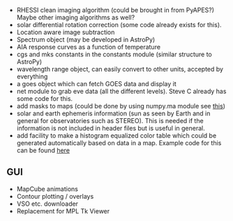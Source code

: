 * RHESSI clean imaging algorithm (could be brought in from PyAPES?) Maybe other imaging algorithms as well?
* solar differential rotation correction (some code already exists for this).
* Location aware image subtraction
* Spectrum object (may be developed in AstroPy)
* AIA response curves as a function of temperature
* cgs and mks constants in the constants module (similar structure to AstroPy)
* wavelength range object, can easily convert to other units, accepted by everything
* a goes object which can fetch GOES data and display it
* net module to grab eve data (all the different levels). Steve C already has some code for this.
* add masks to maps (could be done by using numpy.ma module see [this](http://docs.scipy.org/doc/numpy/reference/maskedarray.generic.html#rationale))
* solar and earth ephemeris information (sun as seen by Earth and in general for observatories such as STEREO). This is needed if the information is not included in header files but is useful in general.
* add facility to make a histogram equalized color table which could be generated automatically based on data in a map. Example code for this can be found [here](http://stackoverflow.com/questions/5858902/histogram-equalization-of-matplotlib-color-tables)

## GUI
* MapCube animations
* Contour plotting / overlays
* VSO etc. downloader
* Replacement for MPL Tk Viewer

